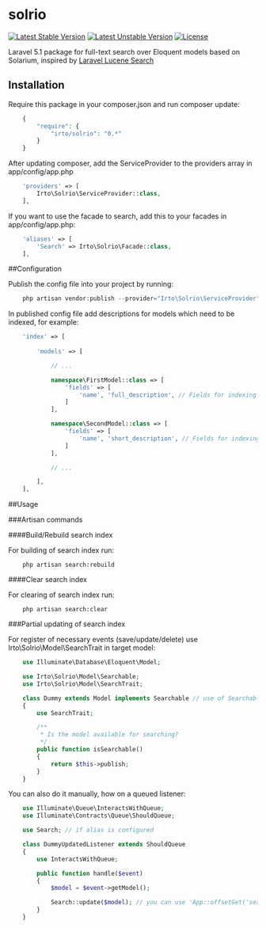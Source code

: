 # solrio
[![Latest Stable Version](https://poser.pugx.org/irto/solrio/v/stable)](https://packagist.org/packages/irto/solrio)
[![Latest Unstable Version](https://poser.pugx.org/irto/solrio/v/unstable)](https://packagist.org/packages/irto/solrio)
[![License](https://poser.pugx.org/irto/solrio/license)](https://packagist.org/packages/irto/solrio)

Laravel 5.1 package for full-text search over Eloquent models based on Solarium, inspired by [Laravel Lucene Search](https://github.com/nqxcode/laravel-lucene-search)

## Installation

Require this package in your composer.json and run composer update:

```php
    {
        "require": {
            "irto/solrio": "0.*"
        }
    }
```

After updating composer, add the ServiceProvider to the providers array in app/config/app.php

```php
    'providers' => [
        Irto\Solrio\ServiceProvider::class,
    ],
```

If you want to use the facade to search, add this to your facades in app/config/app.php:

```php
    'aliases' => [
        'Search' => Irto\Solrio\Facade::class,
    ],
```

##Configuration

Publish the config file into your project by running:

```php
    php artisan vendor:publish --provider="Irto\Solrio\ServiceProvider"
```

In published config file add descriptions for models which need to be indexed, for example:

```php
    'index' => [
        
        'models' => [

            // ...

            namespace\FirstModel::class => [
                'fields' => [
                    'name', 'full_description', // Fields for indexing.
                ]
            ],

            namespace\SecondModel::class => [
                'fields' => [
                    'name', 'short_description', // Fields for indexing.
                ]
            ],

            // ...

        ],
    ],
```

##Usage

###Artisan commands

####Build/Rebuild search index

For building of search index run:

```
    php artisan search:rebuild
```

####Clear search index

For clearing of search index run:

```
    php artisan search:clear
```

###Partial updating of search index

For register of necessary events (save/update/delete) use Irto\Solrio\Model\SearchTrait in target model:

```php
    use Illuminate\Database\Eloquent\Model;

    use Irto\Solrio\Model\Searchable;
    use Irto\Solrio\Model\SearchTrait;

    class Dummy extends Model implements Searchable // use of Searchable is optional, without this will be always available to search
    {
        use SearchTrait;

        /**
         * Is the model available for searching?
         */
        public function isSearchable()
        {
            return $this->publish;
        }
    }
```

You can also do it manually, how on a queued listener:

```php
    use Illuminate\Queue\InteractsWithQueue;
    use Illuminate\Contracts\Queue\ShouldQueue;

    use Search; // if alias is configured

    class DummyUpdatedListener extends ShouldQueue
    {
        use InteractsWithQueue;

        public function handle($event)
        {
            $model = $event->getModel();

            Search::update($model); // you can use 'App::offsetGet('search')->update($model);' instead
        }
    }
```